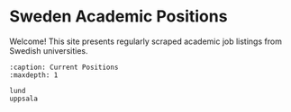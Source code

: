# Sweden Academic Positions

Welcome! This site presents regularly scraped academic job listings from Swedish universities.


<!-- :::{prereq}
prerequisites
:::

```{csv-table}
:delim: ;
:widths: auto

20 min ; {doc}`filename`
``` -->

<!-- ```{toctree}
:caption: The lesson
:maxdepth: 1
``` -->

```{toctree}
:caption: Current Positions
:maxdepth: 1

lund
uppsala
```

<!-- (learner-personas)= -->

<!-- ## Who is the course for?

## About the course

## See also

## Credits -->
